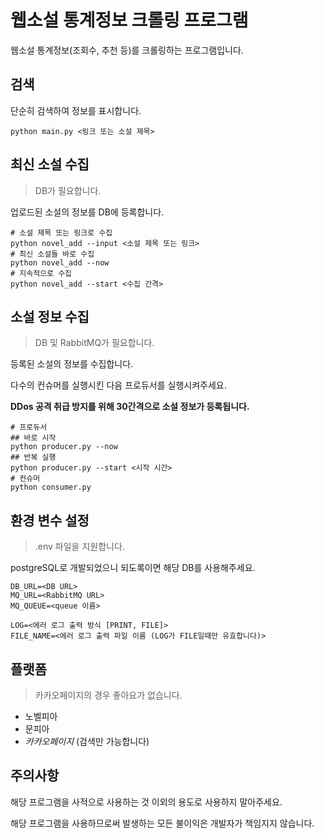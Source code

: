# 웹소설 통계정보 크롤링 프로그램

웹소설 통계정보(조회수, 추천 등)를 크롤링하는 프로그램입니다.

## 검색

단순히 검색하여 정보를 표시합니다.

```
python main.py <링크 또는 소설 제목>
```

## 최신 소설 수집

> DB가 필요합니다.

업로드된 소설의 정보를 DB에 등록합니다.

```
# 소설 제목 또는 링크로 수집
python novel_add --input <소설 제목 또는 링크>
# 최신 소설들 바로 수집
python novel_add --now
# 지속적으로 수집
python novel_add --start <수집 간격>
```

## 소설 정보 수집

> DB 및 RabbitMQ가 필요합니다.

등록된 소설의 정보를 수집합니다. 

다수의 컨슈머를 실행시킨 다음 프로듀서를 실행시켜주세요.

**DDos 공격 취급 방지를 위해 30간격으로 소설 정보가 등록됩니다.**

```
# 프로듀서
## 바로 시작
python producer.py --now
## 반복 실행
python producer.py --start <시작 시간>
# 컨슈머
python consumer.py
```

## 환경 변수 설정

> .env 파일을 지원합니다.

postgreSQL로 개발되었으니 되도록이면 해당 DB를 사용해주세요.

```
DB_URL=<DB URL>
MQ_URL=<RabbitMQ URL>
MQ_QUEUE=<queue 이름>

LOG=<에러 로그 출력 방식 [PRINT, FILE]>
FILE_NAME=<에러 로그 출력 파일 이름 (LOG가 FILE일때만 유효합니다)>
```

## 플랫폼

> 카카오페이지의 경우 좋아요가 없습니다.

- 노벨피아
- 문피아
- *카카오페이지* (검색만 가능합니다)

## 주의사항

해당 프로그램을 사적으로 사용하는 것 이외의 용도로 사용하지 말아주세요.

해당 프로그램을 사용하므로써 발생하는 모든 불이익은 개발자가 책임지지 않습니다.